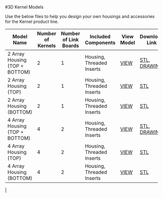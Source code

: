 #3D Kernel Models

Use the below files to help you design your own housings and accessories for the Kernel product line.

|    **Model Name**    | **Number of Kernels** | **Number of Link Boards**    | **Included Components**  | **View Model** |**Download Link** | **Comments** |
|----------------------|-----------------------|------------------------------|--------------------------|----------------|------------------|--------------|
| 2 Array Housing (TOP + BOTTOM)| 2                     | 1                            | Housing, Threaded Inserts|  [VIEW](https://skfb.ly/6uWXO)      | [STL](http://docs.peauproductions.com/kernel/3d_models/2_kernel_housing_assem.STL), [DRAWING]( http://docs.peauproductions.com/kernel/3d_models/2_kernel_housing_assem.PDF)                |              |
| 2 Array Housing (TOP)| 2                     | 1                            | Housing, Threaded Inserts|  [VIEW](https://skfb.ly/6uWXM)      | [STL](http://docs.peauproductions.com/kernel/3d_models/2_kernel_top.STL)                 |              |
| 2 Array Housing (BOTTOM)| 2                     | 1                            | Housing, Threaded Inserts|  [VIEW](https://skfb.ly/6uWXH)      | [STL](http://docs.peauproductions.com/kernel/3d_models/2_kernel_bottom.STL)                 |              |
| 4 Array Housing (TOP + BOTTOM)| 4                     | 2                            | Housing, Threaded Inserts|  [VIEW]()      | [STL](http://docs.peauproductions.com/kernel/3d_models/4_kernel_housing_assem.STL), [DRAWING]( http://docs.peauproductions.com/kernel/3d_models/4_kernel_housing_assem.PDF)                |              |
| 4 Array Housing (TOP)| 4                     | 2                            | Housing, Threaded Inserts|  [VIEW]()      | [STL](http://docs.peauproductions.com/kernel/3d_models/4_kernel_top.STL)                 |              |
| 4 Array Housing (BOTTOM)| 4                     | 2                            | Housing, Threaded Inserts|  [VIEW](https://skfb.ly/6uWYM)      | [STL](http://docs.peauproductions.com/kernel/3d_models/4_kernel_bottom.STL)                 |   
|







  



































